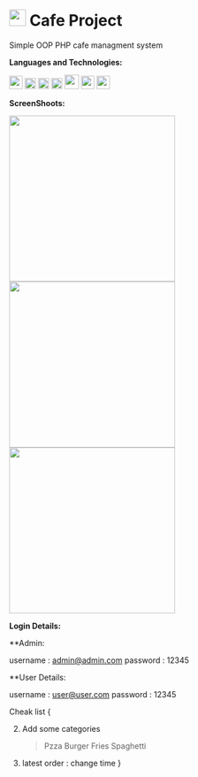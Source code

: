 # <img src="https://i.imgur.com/4sklkeQ.png" height="30px">  Cafe Project
Simple OOP PHP cafe managment system


**Languages and Technologies:**  

<code><img height="24" src="https://cdn.cdnlogo.com/logos/h/90/html-5.svg"></code>
<code><img height="20" src="https://cdn.cdnlogo.com/logos/c/18/css.svg"></code>
<code><img height="20" src="https://cdn.cdnlogo.com/logos/b/50/bootstrap.svg"></code>
<code><img height="20" src="https://cdn.cdnlogo.com/logos/p/71/php.svg"></code>
<code><img height="26" src="https://cdn.cdnlogo.com/logos/m/47/mysql.svg"></code>
<code><img height="24" src="https://cdn.cdnlogo.com/logos/f/80/fontawesome.svg"></code>
<code><img height="24" src="https://cdn.cdnlogo.com/logos/g/35/google-icon.svg"></code>


**ScreenShoots:**  

<img src="https://i.imgur.com/nJEoh5L.jpg" width="300px"> 

<img src="https://i.imgur.com/VWn23nt.jpg" width="300px"> 

<img src="https://i.imgur.com/Ypdr5Ot.jpg" width="300px"> 


**Login Details:**  

**Admin:

username : admin@admin.com 
password : 12345 

**User Details: 

username : user@user.com 
password : 12345 


Cheak list 
{
<!-- 1. Display orders 117 EGP -->
2. Add some categories 
    > Pzza
    > Burger
    > Fries
    > Spaghetti
3. latest order : change time
}
